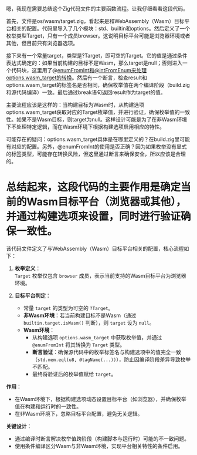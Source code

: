嗯，我现在需要总结这个Zig代码文件的主要函数流程。让我仔细看看这段代码。

首先，文件是os/wasm/target.zig，看起来是和WebAssembly（Wasm）目标平台相关的配置。代码里导入了几个模块：std、builtin和options。然后定义了一个枚举类型Target，只有一个成员browser。这说明目标平台可能是浏览器环境或者其他，但目前只有浏览器选项。

接下来有一个常量target，类型是?Target，即可空的Target。它的值是通过条件表达式确定的：如果当前构建的目标不是Wasm，那么target是null；否则进入一个代码块，这里用了@enumFromInt和@intFromEnum来处理options.wasm_target的转换。然后有一个断言，检查result和options.wasm_target的标签名是否相同，确保枚举值在两个编译阶段（build.zig和源代码编译）一致。最后通过break语句返回result作为target的值。

主要流程应该是这样的：当构建目标为Wasm时，从构建选项options.wasm_target获取对应的Target枚举值，并进行验证，确保枚举值的一致性。如果不是Wasm目标，则target为null。这样设计可能是为了在非Wasm环境下不处理特定逻辑，而在Wasm环境下根据构建选项启用相应的特性。

可能存在的疑问：options.wasm_target具体是在哪里定义的？在build.zig里可能有对应的配置。另外，@enumFromInt的使用是否正确？因为如果枚举没有显式的标签类型，可能存在转换风险，但这里通过断言来确保安全，所以应该是合理的。

总结起来，这段代码的主要作用是确定当前的Wasm目标平台（浏览器或其他），并通过构建选项来设置，同时进行验证确保一致性。
================================================
该代码文件定义了与WebAssembly（Wasm）目标平台相关的配置，核心流程如下：

1. **枚举定义**：  
   `Target` 枚举仅包含 `browser` 成员，表示当前支持的Wasm目标平台为浏览器环境。

2. **目标平台判定**：  
   - 常量 `target` 的类型为可空的 `?Target`。  
   - **非Wasm环境**：若当前构建目标不是Wasm（通过 `builtin.target.isWasm()` 判断），则 `target` 设为 `null`。  
   - **Wasm环境**：  
     - 从构建选项 `options.wasm_target` 中获取枚举值，并通过 `@enumFromInt` 将其转换为 `Target` 类型。  
     - **断言验证**：确保源代码中的枚举标签名与构建选项中的值完全一致（`std.mem.eql(u8, @tagName(...))`），防止因编译阶段差异导致枚举不匹配。  
     - 最终将验证后的枚举值赋给 `target`。

**作用**：  
- 在Wasm环境下，根据构建选项动态设置目标平台（如浏览器），并确保枚举值在构建和运行时的一致性。  
- 在非Wasm环境下，忽略目标平台配置，避免无关逻辑。  

**关键设计**：  
- 通过编译时断言解决枚举值跨阶段（构建脚本与运行时）可能的不一致问题。  
- 使用条件编译区分Wasm与非Wasm环境，实现平台相关特性的条件启用。